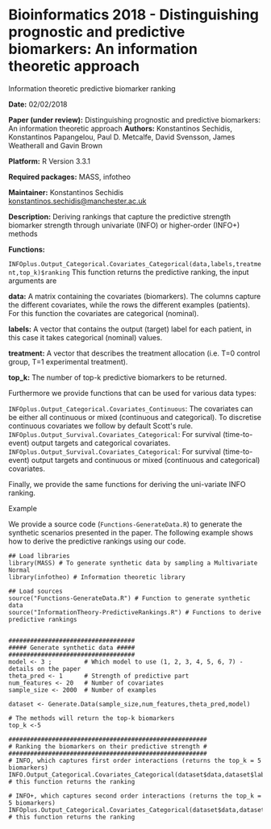 # Bioinformatics 2018 - Distinguishing prognostic and predictive biomarkers: An information theoretic approach 
 
Information theoretic predictive biomarker ranking 

**Date:** 02/02/2018

**Paper (under review):** Distinguishing prognostic and predictive biomarkers: An information theoretic approach 
**Authors:** Konstantinos Sechidis, Konstantinos Papangelou, Paul D. Metcalfe, David Svensson, James Weatherall and Gavin Brown

**Platform:** R Version 3.3.1

**Required packages:** MASS, infotheo

**Maintainer:** Konstantinos Sechidis konstantinos.sechidis@manchester.ac.uk

**Description:** Deriving rankings that capture the predictive strength biomarker strength through univariate (INFO) or higher-order (INFO+) methods

**Functions:**

```INFOplus.Output_Categorical.Covariates_Categorical(data,labels,treatment,top_k)$ranking``` 
This function returns the predictive ranking, the input arguments are

**data:** A matrix containing the covariates (biomarkers). The columns capture the different covariates, while the rows the different examples (patients). For this function the covariates are categorical (nominal).

**labels:** A vector that contains the output (target) label for each patient, in this case it takes categorical (nominal) values.

**treatment:** A vector that describes the treatment allocation (i.e. T=0 control group, T=1 experimental treatment).

**top_k:** The number of top-k predictive biomarkers to be returned.

Furthermore we provide functions that can be used for various data types:

```INFOplus.Output_Categorical.Covariates_Continuous```:  The covariates can be either all continuous or mixed (continuous and categorical). To discretise continuous covariates we follow by default Scott's rule.
```INFOplus.Output_Survival.Covariates_Categorical```: For survival (time-to-event) output targets and categorical covariates.
```INFOplus.Output_Survival.Covariates_Categorical```: For survival (time-to-event) output targets and continuous or mixed (continuous and categorical) covariates.
 
Finally, we provide the same functions for deriving the uni-variate INFO ranking.


Example

We provide a source code (```Functions-GenerateData.R```) to generate the synthetic scenarios presented in the paper. The following example shows how to derive the predictive rankings using our code.

```
## Load libraries
library(MASS) # To generate synthetic data by sampling a Multivariate Normal
library(infotheo) # Information theoretic library  
 
## Load sources
source("Functions-GenerateData.R") # Function to generate synthetic data
source("InformationTheory-PredictiveRankings.R") # Functions to derive predictive rankings


###################################
##### Generate synthetic data #####
###################################
model <- 3 ;         # Which model to use (1, 2, 3, 4, 5, 6, 7) - details on the paper
theta_pred <- 1      # Strength of predictive part
num_features <- 20   # Number of covariates
sample_size <- 2000  # Number of examples

dataset <- Generate.Data(sample_size,num_features,theta_pred,model)
    
# The methods will return the top-k biomarkers
top_k <-5

####################################################### 
# Ranking the biomarkers on their predictive strength #
#######################################################
# INFO, which captures first order interactions (returns the top_k = 5 biomarkers)
INFO.Output_Categorical.Covariates_Categorical(dataset$data,dataset$labels,dataset$treatment)$ranking[1:top_k] # this function returns the ranking

# INFO+, which captures second order interactions (returns the top_k = 5 biomarkers)
INFOplus.Output_Categorical.Covariates_Categorical(dataset$data,dataset$labels,dataset$treatment,top_k)$ranking # this function returns the ranking


```
